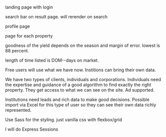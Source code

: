 landing page with login

search bar on result page. will rerender on search

profile page

page for each property

goodness of the yield depends on the season and margin of error. lowest is 88 percent.

length of time listed is DOM--days on market.


Free users will use what we have now. Institions can bring their own data.

We have two types of clients, individuals and corporations. Individuals need the expertise and guidance of a good algorithm to find exactly the right property. They get access to what we can see on the site. Ad supported.

Institutions need leads and rich data to make good decisions. Possible import via Excel for this type of user so they can see their own data richly represented.

Use Sass for the styling. just vanilla css with flexbox/grid

I will do Express Sessions

